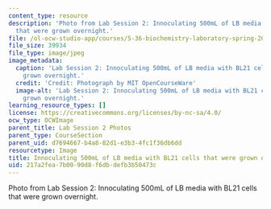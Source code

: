 ```yaml
---
content_type: resource
description: 'Photo from Lab Session 2: Innoculating 500mL of LB media with BL21 cells
  that were grown overnight.'
file: /ol-ocw-studio-app/courses/5-36-biochemistry-laboratory-spring-2009/217a2fea7b0090d8f6dbdefb3b50473c_Lab2_1.jpg
file_size: 39934
file_type: image/jpeg
image_metadata:
  caption: 'Lab Session 2: Innoculating 500mL of LB media with BL21 cells that were
    grown overnight.'
  credit: 'Credit: Photograph by MIT OpenCourseWare'
  image-alt: 'Lab Session 2: Innoculating 500mL of LB media with BL21 cells that were
    grown overnight.'
learning_resource_types: []
license: https://creativecommons.org/licenses/by-nc-sa/4.0/
ocw_type: OCWImage
parent_title: Lab Session 2 Photos
parent_type: CourseSection
parent_uid: d7694667-b4a8-82d1-e3b3-4fc1f36db6dd
resourcetype: Image
title: Innoculating 500mL of LB media with BL21 cells that were grown overnight
uid: 217a2fea-7b00-90d8-f6db-defb3b50473c
---
```

Photo from Lab Session 2: Innoculating 500mL of LB media with BL21 cells that were grown overnight.